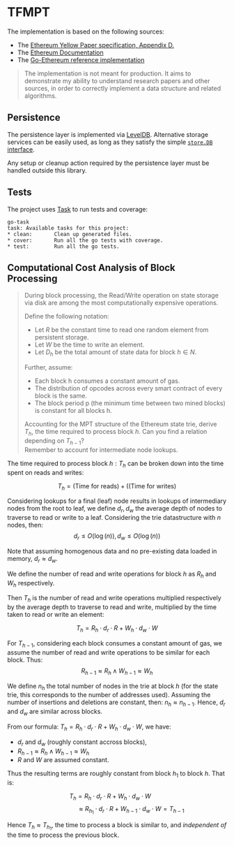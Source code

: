 <!-- Copyright (C) 2024 Jacques Dafflon | 0xjac - All Rights Reserved -->

# TFMPT

The implementation is based on the following sources:

- The [Ethereum Yellow Paper specification, Appendix D.](https://ethereum.github.io/yellowpaper/paper.pdf)
- The [Ethereum Documentation](https://ethereum.org/en/developers/docs/data-structures-and-encoding/patricia-merkle-trie/)
- The [Go-Ethereum reference implementation](https://github.com/ethereum/go-ethereum/tree/master/trie)

> The implementation is not meant for production.
> It aims to demonstrate my ability to understand research papers and other sources,
> in order to correctly implement a data structure and related algorithms.

## Persistence

The persistence layer is implemented via [LevelDB](https://github.com/syndtr/goleveldb).
Alternative storage services can be easily used,
as long as they satisfy the simple [`store.DB` interface](./store/store.go).

Any setup or cleanup action required by the persistence layer must be handled outside this library.  

## Tests

The project uses [Task](https://taskfile.dev/) to run tests and coverage:

```console
go-task
task: Available tasks for this project:
* clean:       Clean up generated files.
* cover:       Run all the go tests with coverage.
* test:        Run all the go tests.
```

## Computational Cost Analysis of Block Processing

> During block processing, the Read/Write operation on state storage via disk are
> among the most computationally expensive operations.
>
> Define the following notation:
> - Let $R$ be the constant time to read one random element from persistent storage.
> - Let $W$ be the time to write an element.
> - Let $D_h$ be the total amount of state data for block $h \in N$.
>
> Further, assume:
> - Each block h consumes a constant amount of gas.
> - The distribution of opcodes across every smart contract of every block is the same.
> - The block period p (the minimum time between two mined blocks) is constant for all blocks h.
>
> Accounting for the MPT structure of the Ethereum state trie, derive $T_h$, the
> time required to process block $h$. Can you find a relation depending on $T_{h−1}$?  
> Remember to account for intermediate node lookups.

The time required to process block $h: T_h$ can be broken down into the time spent on reads and writes:

$$T_h=(\textrm{Time for reads})+((\textrm{Time for writes})$$

Considering lookups for a final (leaf) node results in lookups of intermediary nodes from the root to leaf, we define $d_r, d_w$ the average depth of nodes to traverse to read or write to a leaf. Considering the trie datastructure with $n$ nodes, then:
$$d_r \leq O(\log(n)), d_w \leq O(\log(n))$$  

Note that assuming homogenous data and no pre-existing data loaded in memory, $d_r \approx d_w$.

We define the number of read and write operations for block $h$ as $R_h$ and $W_h$ respectively.

Then $T_h$ is the number of read and write operations multiplied respectively by the average depth to traverse to read and write, multiplied by the time taken to read or write an element:

$$T_h = R_h \cdot d_r \cdot R + W_h \cdot d_w \cdot W$$

For $T_{h-1}$, considering each block consumes a constant amount of gas,
we assume the number of read and write operations to be similar for each block. Thus:
$$R_{h-1} \approx R_h \land W_{h-1} \approx W_h$$

We define $n_h$ the total number of nodes in the trie at block $h$
(for the state trie, this corresponds to the number of addresses used).
Assuming the number of insertions and deletions are constant, then: $n_h \approx n_{h-1}$. Hence, $d_r$ and $d_w$ are similar across blocks.

From our formula: $T_h = R_h \cdot d_r \cdot R + W_h \cdot d_w \cdot W$,
we have:
- $d_r$ and $d_w$ (roughly constant accross blocks),
- $R_{h-1} \approx R_h \land W_{h-1} \approx W_h$
- $R$ and $W$ are assumed constant.

Thus the resulting terms are roughly constant from block $h_1$ to block $h$.
That is:

$$T_h = R_h \cdot d_r \cdot R + W_h \cdot d_w \cdot W\hspace{2em}$$
$$\hspace{4em}\approx R_{h_1} \cdot d_r \cdot R + W_{h-1} \cdot d_w \cdot W = T_{h-1}$$

Hence $T_h \approx T_{h_1}$, the time to process a block is similar to, and *independent of* the time to process the previous block.
